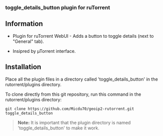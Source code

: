 ### toggle_details_button plugin for ruTorrent

## Information

- Plugin for ruTorrent WebUI - Adds a button to toggle details (next to "General" tab).

- Insipred by µTorrent interface.

## Installation

Place all the plugin files in a directory called 'toggle_details_button' in the rutorrent/plugins directory.

To clone directly from this git repository, run this command in the rutorrent/plugins directory:

`git clone https://github.com/Micdu70/geoip2-rutorrent.git toggle_details_button`

 > **Note:** It is important that the plugin directory is named 'toggle_details_button' to make it work.
